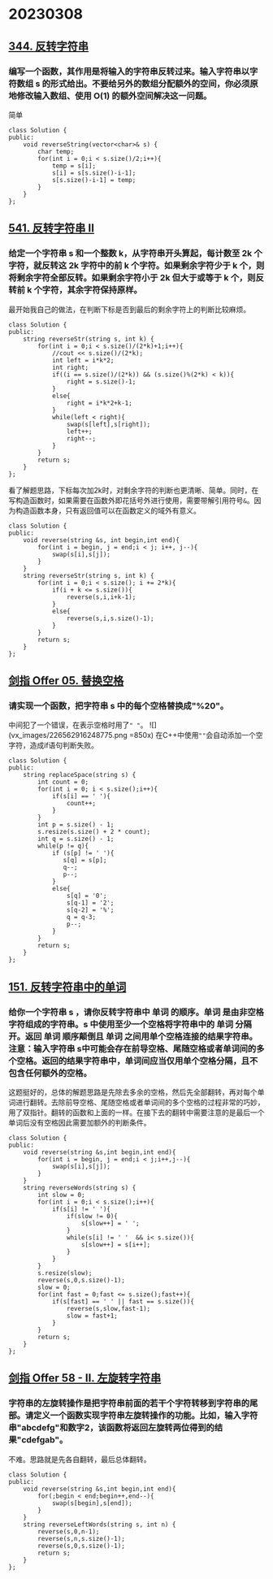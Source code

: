 # 20230308
## [344. 反转字符串](https://leetcode.cn/problems/reverse-string/)
### 编写一个函数，其作用是将输入的字符串反转过来。输入字符串以字符数组 s 的形式给出。不要给另外的数组分配额外的空间，你必须原地修改输入数组、使用 O(1) 的额外空间解决这一问题。
简单
```
class Solution {
public:
    void reverseString(vector<char>& s) {
        char temp;
        for(int i = 0;i < s.size()/2;i++){
            temp = s[i];
            s[i] = s[s.size()-i-1];
            s[s.size()-i-1] = temp;
        }
    }
};
```
## [541. 反转字符串 II](https://leetcode.cn/problems/reverse-string-ii/)
### 给定一个字符串 s 和一个整数 k，从字符串开头算起，每计数至 2k 个字符，就反转这 2k 字符中的前 k 个字符。如果剩余字符少于 k 个，则将剩余字符全部反转。如果剩余字符小于 2k 但大于或等于 k 个，则反转前 k 个字符，其余字符保持原样。
最开始我自己的做法，在判断下标是否到最后的剩余字符上的判断比较麻烦。
```
class Solution {
public:
    string reverseStr(string s, int k) {
        for(int i = 0;i < s.size()/(2*k)+1;i++){
            //cout << s.size()/(2*k);
            int left = i*k*2;
            int right;
            if((i == s.size()/(2*k)) && (s.size()%(2*k) < k)){
                right = s.size()-1;
            }
            else{
                right = i*k*2+k-1;
            }
            while(left < right){
                swap(s[left],s[right]);
                left++;
                right--;
            }
        }
        return s;
    }
};
```
看了解题思路，下标每次加2k时，对剩余字符的判断也更清晰、简单。同时，在写构造函数时，如果需要在函数外即花括号外进行使用，需要带解引用符号`&`。因为构造函数本身，只有返回值可以在函数定义的域外有意义。
```
class Solution {
public:
    void reverse(string &s, int begin,int end){
        for(int i = begin, j = end;i < j; i++, j--){
            swap(s[i],s[j]);
        }
    }
    string reverseStr(string s, int k) {
        for(int i = 0;i < s.size(); i += 2*k){
            if(i + k <= s.size()){
                reverse(s,i,i+k-1);
            }
            else{
                reverse(s,i,s.size()-1);
            }
        }
        return s;
    }
};
```
## [剑指 Offer 05. 替换空格](https://leetcode.cn/problems/ti-huan-kong-ge-lcof/)
### 请实现一个函数，把字符串 s 中的每个空格替换成"%20"。
中间犯了一个错误，在表示空格时用了`" "`。
![](vx_images/226562916248775.png =850x)
在C++中使用`""`会自动添加一个空字符，造成if语句判断失败。
```
class Solution {
public:
    string replaceSpace(string s) {
        int count = 0;
        for(int i = 0; i < s.size();i++){
            if(s[i] == ' '){
                count++;
            }
        }
        int p = s.size() - 1;
        s.resize(s.size() + 2 * count);
        int q = s.size() - 1;
        while(p != q){
            if (s[p] != ' '){
               s[q] = s[p];
               q--;
               p--;
            }
            else{
                s[q] = '0';
                s[q-1] = '2';
                s[q-2] = '%';
                q = q-3;
                p--;
            }
        }
        return s;
    }
};
```
## [151. 反转字符串中的单词](https://leetcode.cn/problems/reverse-words-in-a-string/)
### 给你一个字符串 s ，请你反转字符串中 单词 的顺序。单词 是由非空格字符组成的字符串。s 中使用至少一个空格将字符串中的 单词 分隔开。返回 单词 顺序颠倒且 单词 之间用单个空格连接的结果字符串。注意：输入字符串 s中可能会存在前导空格、尾随空格或者单词间的多个空格。返回的结果字符串中，单词间应当仅用单个空格分隔，且不包含任何额外的空格。
这题挺好的，总体的解题思路是先除去多余的空格，然后先全部翻转，再对每个单词进行翻转。去除前导空格、尾随空格或者单词间的多个空格的过程非常的巧妙，用了双指针。翻转的函数和上面的一样。在接下去的翻转中需要注意的是最后一个单词后没有空格因此需要加额外的判断条件。
```
class Solution {
public:
    void reverse(string &s,int begin,int end){
        for(int i = begin, j = end;i < j;i++,j--){
            swap(s[i],s[j]);
        }
    }
    string reverseWords(string s) { 
        int slow = 0;
        for(int i = 0;i < s.size();i++){
            if(s[i] != ' '){
                if(slow != 0){
                    s[slow++] = ' ';
                }
                while(s[i] != ' '  && i< s.size()){
                    s[slow++] = s[i++];
                }
            }
        }
        s.resize(slow);
        reverse(s,0,s.size()-1);
        slow = 0;
        for(int fast = 0;fast <= s.size();fast++){
            if(s[fast] == ' ' || fast == s.size()){
                reverse(s,slow,fast-1);
                slow = fast+1;
            }
        }
        return s;
    }
};
```
## [剑指 Offer 58 - II. 左旋转字符串](https://leetcode.cn/problems/zuo-xuan-zhuan-zi-fu-chuan-lcof/)
### 字符串的左旋转操作是把字符串前面的若干个字符转移到字符串的尾部。请定义一个函数实现字符串左旋转操作的功能。比如，输入字符串"abcdefg"和数字2，该函数将返回左旋转两位得到的结果"cdefgab"。
不难。思路就是先各自翻转，最后总体翻转。
```
class Solution {
public:
    void reverse(string &s,int begin,int end){
        for(;begin < end;begin++,end--){
            swap(s[begin],s[end]);
        }
    }
    string reverseLeftWords(string s, int n) {
        reverse(s,0,n-1);
        reverse(s,n,s.size()-1);
        reverse(s,0,s.size()-1);
        return s;
    }
};
```
